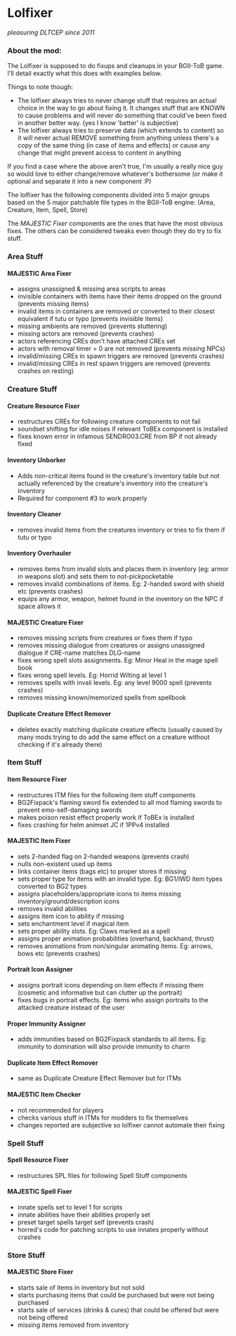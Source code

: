 # Lolfixer
*pleasuring DLTCEP since 2011*
### About the mod:

The Lolfixer is supposed to do fixups and cleanups in your BGII-ToB game. I'll detail exactly what this does with examples below.

Things to note though:
- The lolfixer always tries to never change stuff that requires an actual choice in the way to go about fixing it. It changes stuff that are KNOWN to cause problems and will never do something that could've been fixed in another better way. (yes I know 'better' is subjective)
- The lolfixer always tries to preserve data (which extends to content) so it will never actual REMOVE something from anything unless there's a copy of the same thing (in case of items and effects) or cause any change that might prevent access to content in anything

If you find a case where the above aren't true, I'm usually a really nice guy so would love to either change/remove whatever's bothersome (or make it optional and separate it into a new component :P)

The lolfixer has the following components divided into 5 major groups based on the 5 major patchable file types in the BGII-ToB engine: (Area, Creature, Item, Spell, Store)

The *MAJESTIC Fixer* components are the ones that have the most obvious fixes. The others can be considered tweaks even though they do try to fix stuff.

### Area Stuff

#### MAJESTIC Area Fixer

- assigns unassigned & missing area scripts to areas
- invisible containers with items have their items dropped on the ground (prevents missing items)
- invalid items in containers are removed or converted to their closest equivalent if tutu or typo (prevents invisible items)
- missing ambients are removed (prevents stuttering)
- missing actors are removed (prevents crashes)
- actors referencing CREs don't have attached CREs set
- actors with removal timer = 0 are not removed (prevents missing NPCs)
- invalid/missing CREs in spawn triggers are removed (prevents crashes)
- invalid/missing CREs in rest spawn triggers are removed (prevents crashes on resting) 

### Creature Stuff

#### Creature Resource Fixer

- restructures CREs for following creature components to not fail
- soundset shifting for idle noises if relevant ToBEx component is installed
- fixes known error in infamous SENDRO03.CRE from BP if not already fixed

#### Inventory Unborker

- Adds non-critical items found in the creature's inventory table but not actually referenced by the creature's inventory into the creature's inventory
- Required for component #3 to work properly

#### Inventory Cleaner

- removes invalid items from the creatures inventory or tries to fix them if tutu or typo

#### Inventory Overhauler

- removes items from invalid slots and places them in inventory (eg: armor in weapons slot) and sets them to not-pickpocketable
- removes invalid combinations of items. Eg: 2-handed sword with shield etc (prevents crashes)
- equips any armor, weapon, helmet found in the inventory on the NPC if space allows it

#### MAJESTIC Creature Fixer

- removes missing scripts from creatures or fixes them if typo
- removes missing dialogue from creatures or assigns unassigned dialogue if CRE-name matches DLG-name
- fixes wrong spell slots assignments. Eg: Minor Heal in the mage spell book
- fixes wrong spell levels. Eg: Horrid Wilting at level 1
- removes spells with invali levels. Eg: any level 9000 spell (prevents crashes)
- removes missing known/memorized spells from spellbook

#### Duplicate Creature Effect Remover

- deletes exactly matching duplicate creature effects (usually caused by many mods trying to do add the same effect on a creature without checking if it's already there)

### Item Stuff

#### Item Resource Fixer

- restructures ITM files for the following item stuff components
- BG2Fixpack's flaming sword fix extended to all mod flaming swords to prevent emo-self-damaging swords
- makes poison resist effect properly work if ToBEx is installed
- fixes crashing for helm animset JC if 1PPv4 installed

#### MAJESTIC Item Fixer

- sets 2-handed flag on 2-handed weapons (prevents crash)
- nulls non-existent used up items
- links container items (bags etc) to proper stores if missing
- sets proper type for items with an invalid type. Eg: BG1/IWD item types converted to BG2 types
- assigns placeholders/appropriate icons to items missing inventory/ground/description icons
- removes invalid abilities
- assigns item icon to ability if missing
- sets enchantment level if magical item
- sets proper ability slots. Eg: Claws marked as a spell
- assigns proper animation probabilities (overhand, backhand, thrust)
- removes animations from non/singular animating items. Eg: arrows, bows etc (prevents crashes)

#### Portrait Icon Assigner

- assigns portrait icons depending on item effects if missing them (cosmetic and informative but can clutter up the portrait)
- fixes bugs in portrait effects. Eg: items who assign portraits to the attacked creature instead of the user

#### Proper Immunity Assigner

- adds immunities based on BG2Fixpack standards to all items. Eg: immunity to domination will also provide immunity to charm

#### Duplicate Item Effect Remover

- same as Duplicate Creature Effect Remover but for ITMs

#### MAJESTIC Item Checker

- not recommended for players
- checks various stuff in ITMs for modders to fix themselves
- changes reported are subjective so lolfixer cannot automate their fixing

### Spell Stuff

#### Spell Resource Fixer

- restructures SPL files for following Spell Stuff components

#### MAJESTIC Spell Fixer

- innate spells set to level 1 for scripts
- innate abilities have their abilities properly set
- preset target spells target self (prevents crash)
- horred's code for patching scripts to use innates properly without crashes

### Store Stuff

#### MAJESTIC Store Fixer

- starts sale of items in inventory but not sold
- starts purchasing items that could be purchased but were not being purchased
- starts sale of services (drinks & cures) that could be offered but were not being offered
- missing items removed from inventory
